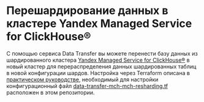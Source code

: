 # Перешардирование данных в кластере Yandex Managed Service for ClickHouse®

С помощью сервиса Data Transfer вы можете перенести базу данных из шардированного кластера [Yandex Managed Service for ClickHouse®](https://cloud.yandex.ru/docs/managed-clickhouse) в новый кластер для перераспределения данных шардированных таблиц в новой конфигурации шардов. Настройка через Terraform описана в [практическом руководстве](https://cloud.yandex.ru/docs/data-transfer/tutorials/mch-mch-resharding), необходимый для настройки конфигурационный файл [data-transfer-mch-mch-resharding.tf](https://github.com/yandex-cloud-examples/yc-data-transfer-clickhouse-data-resharding/blob/main/data-transfer-mch-mch-resharding.tf) расположен в этом репозитории.